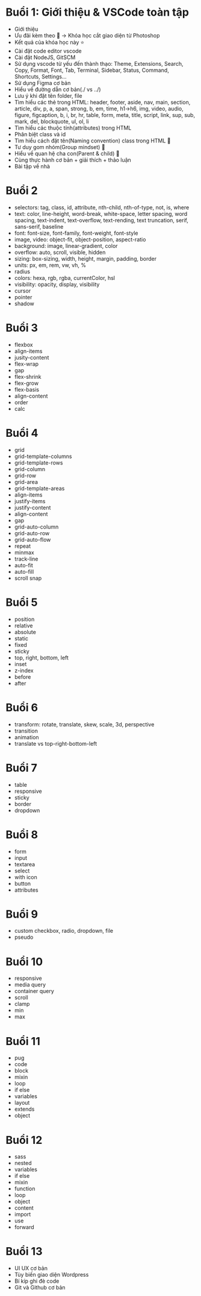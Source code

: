 # Buổi 1: Giới thiệu & VSCode toàn tập

- Giới thiệu
- Ưu đãi kèm theo 🎁 -> Khóa học cắt giao diện từ Photoshop
- Kết quả của khóa học này ⭐️
- Cài đặt code editor vscode
- Cài đặt NodeJS, GitSCM
- Sử dụng vscode từ yếu đến thành thạo: Theme, Extensions, Search, Copy, Format, Font, Tab, Terminal, Sidebar, Status, Command, Shortcuts, Settings...
- Sử dụng Figma cơ bản
- Hiểu về đường dẫn cơ bản(./ vs ../)
- Lưu ý khi đặt tên folder, file
- Tìm hiểu các thẻ trong HTML: header, footer, aside, nav, main, section, article, div, p, a, span, strong, b, em, time, h1->h6, img, video, audio, figure, figcaption, b, i, br, hr, table, form, meta, title, script, link, sup, sub, mark, del, blockquote, ul, ol, li
- Tìm hiểu các thuộc tính(attributes) trong HTML
- Phân biệt class và id
- Tìm hiểu cách đặt tên(Naming convention) class trong HTML 🤯
- Tư duy gom nhóm(Group mindset) 🤯
- Hiểu về quan hệ cha con(Parent & child) 🤯
- Cùng thực hành cơ bản + giải thích + thảo luận
- Bài tập về nhà

# Buổi 2

- selectors: tag, class, id, attribute, nth-child, nth-of-type, not, is, where
- text: color, line-height, word-break, white-space, letter spacing, word spacing, text-indent, text-overflow, text-rending, text truncation, serif, sans-serif, baseline
- font: font-size, font-family, font-weight, font-style
- image, video: object-fit, object-position, aspect-ratio
- background: image, linear-gradient, color
- overflow: auto, scroll, visible, hidden
- sizing: box-sizing, width, height, margin, padding, border
- units: px, em, rem, vw, vh, %
- radius
- colors: hexa, rgb, rgba, currentColor, hsl
- visibility: opacity, display, visibility
- cursor
- pointer
- shadow

# Buổi 3

- flexbox
- align-items
- jusity-content
- flex-wrap
- gap
- flex-shrink
- flex-grow
- flex-basis
- align-content
- order
- calc

# Buổi 4

- grid
- grid-template-columns
- grid-template-rows
- grid-column
- grid-row
- grid-area
- grid-template-areas
- align-items
- justify-items
- justify-content
- align-content
- gap
- grid-auto-column
- grid-auto-row
- grid-auto-flow
- repeat
- minmax
- track-line
- auto-fit
- auto-fill
- scroll snap

# Buổi 5

- position
- relative
- absolute
- static
- fixed
- sticky
- top, right, bottom, left
- inset
- z-index
- before
- after

# Buổi 6

- transform: rotate, translate, skew, scale, 3d, perspective
- transition
- animation
- translate vs top-right-bottom-left

# Buổi 7

- table
- responsive
- sticky
- border
- dropdown

# Buổi 8

- form
- input
- textarea
- select
- with icon
- button
- attributes

# Buổi 9

- custom checkbox, radio, dropdown, file
- pseudo

# Buổi 10

- responsive
- media query
- container query
- scroll
- clamp
- min
- max

# Buổi 11

- pug
- code
- block
- mixin
- loop
- if else
- variables
- layout
- extends
- object

# Buổi 12

- sass
- nested
- variables
- if else
- mixin
- function
- loop
- object
- content
- import
- use
- forward

# Buổi 13

- UI UX cơ bản
- Tùy biến giao diện Wordpress
- Bí kíp ghi đè code
- Git và Github cơ bản
